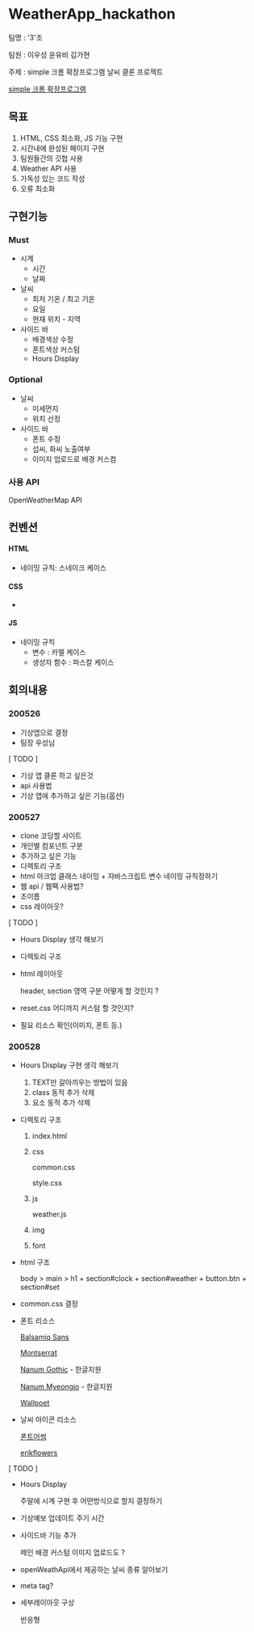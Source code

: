 # WeatherApp_hackathon

팀명 : '3'조

팀원 : 이우성 윤유비 김가현

주제 : simple 크롬 확장프로그램 날씨 클론 프로젝트

[simple 크롬 확장프로그램](https://chrome.google.com/webstore/detail/simple/ofpamglakelakiehjfhgfcikpponflgi)



## 목표

1. HTML, CSS 최소화, JS 기능 구현
2. 시간내에 완성된 페이지 구현 
3. 팀원들간의 깃헙 사용
4. Weather API 사용
5. 가독성 있는 코드 작성
6. 오류 최소화



## 구현기능

### Must

- 시계
  - 시간
  - 날짜
- 날씨
  - 최저 기온 / 최고 기온
  - 요일
  - 현재 위치 - 지역
- 사이드 바
  - 배경색상 수정
  - 폰트색상 커스텀
  - Hours Display 



### Optional

- 날씨 
  - 미세먼지
  - 위치 선정
- 사이드 바
  - 폰트 수정
  - 섭씨, 화씨 노출여부
  - 이미지 업로드로 배경 커스컴 



### 사용 API

OpenWeatherMap API



## 컨벤션

#### HTML

- 네이밍 규칙: 스네이크 케이스



#### CSS

- 



#### JS

- 네이밍 규칙
  - 변수 : 카멜 케이스
  - 생성자 함수 : 파스칼 케이스



## 회의내용

### 200526

- 기상앱으로 결정
- 팀장 우성님

[ TODO ]

- 기상 앱 클론 하고 싶은것
- api 사용법
- 기상 앱에 추가하고 싶은 기능(옵션)



### 200527

- clone 코딩할 사이트
- 개인별 컴포넌트 구분
- 추가하고 싶은 기능
- 디렉토리 구조
- html 마크업 클래스 네이밍 + 자바스크립트 변수 네이밍 규칙정하기
- 웹 api / 웹팩 사용법?
- 조이름
- css 레이아웃?

[ TODO ]

- Hours Display 생각 해보기

- 디렉토리 구조

- html 레이아웃 

  header, section 영역 구분 어떻게 할 것인지 ?

- reset.css 어디까지 커스텀 할 것인지?

- 필요 리소스 확인(이미지, 폰트 등.)



### 200528

- Hours Display 구현 생각 해보기

  1. TEXT만 갈아끼우는 방법이 있음 
  2. class 동적 추가 삭제
  3. 요소 동적 추가 삭제

- 디렉토리 구조

  1. index.html

  2. css

     common.css

     style.css

  3. js

     weather.js

  4. img
  5. font

- html 구조

  body > main > h1 + section#clock + section#weather + button.btn + section#set

- common.css 결정

- 폰트 리소스

  [Balsamiq Sans](https://fonts.google.com/specimen/Balsamiq+Sans?sidebar.open&selection.family=Balsamiq+Sans|Nanum+Myeongjo&preview.text=balsamic&preview.text_type=custom&query=balsamiq)

  [Montserrat]([https://fonts.google.com/specimen/Montserrat?sidebar.open&selection.family=Balsamiq+Sans|Nanum+Myeongjo&preview.text=03:27:53+abc+%EA%B0%80%EB%82%98%EB%8B%A4&preview.text_type=custom](https://fonts.google.com/specimen/Montserrat?sidebar.open&selection.family=Balsamiq+Sans|Nanum+Myeongjo&preview.text=03:27:53+abc+가나다&preview.text_type=custom))

  [Nanum Gothic]([https://fonts.google.com/specimen/Nanum+Gothic?sidebar.open&selection.family=Balsamiq+Sans|Nanum+Myeongjo&preview.text=03:27:53+abc+%EA%B0%80%EB%82%98%EB%8B%A4&preview.text_type=custom](https://fonts.google.com/specimen/Nanum+Gothic?sidebar.open&selection.family=Balsamiq+Sans|Nanum+Myeongjo&preview.text=03:27:53+abc+가나다&preview.text_type=custom)) - 한글지원

  [Nanum Myeongjo]([https://fonts.google.com/specimen/Nanum+Myeongjo?sidebar.open&selection.family=Balsamiq+Sans|Nanum+Myeongjo&preview.text=03:27:53+abc+%EA%B0%80%EB%82%98%EB%8B%A4&preview.text_type=custom](https://fonts.google.com/specimen/Nanum+Myeongjo?sidebar.open&selection.family=Balsamiq+Sans|Nanum+Myeongjo&preview.text=03:27:53+abc+가나다&preview.text_type=custom)) - 한글지원

  [Wallpoet]([https://fonts.google.com/specimen/Wallpoet?sidebar.open&selection.family=Balsamiq+Sans|Nanum+Myeongjo&preview.text=03:27:53+abc+%EA%B0%80%EB%82%98%EB%8B%A4&preview.text_type=custom&query=wall](https://fonts.google.com/specimen/Wallpoet?sidebar.open&selection.family=Balsamiq+Sans|Nanum+Myeongjo&preview.text=03:27:53+abc+가나다&preview.text_type=custom&query=wall))

- 날씨 아이콘 리소스

  [폰트어썸](https://fontawesome.com/icons?d=gallery&q=weather)

  [erikflowers](https://erikflowers.github.io/weather-icons/)

[ TODO ]

- Hours Display 

  주말에 시계 구현 후 어떤방식으로 할지 결정하기

- 기상예보 업데이트 주기 시간

- 사이드바 기능 추가

  메인 배경 커스텀 이미지 업로드도 ?

- openWeathApi에서 제공하는 날씨 종류 알아보기

- meta tag?

- 세부레이아웃 구상

  반응형



